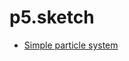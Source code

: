 # p5.sketch

* [Simple particle system](projects/p5-sketch/simple-particle-system)
<!-- * [Youtube Channels](/programming/webscraping/yt_channels) -->
